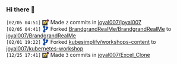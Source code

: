 ### Hi there 👋


<!--START_SECTION:activity-->
`[02/05 04:51]` <img alt="📝" src="https://github.com/BrandgrandRealMe/github-activity-readme/raw/master/icons/commit.png" align="top" height="18"> Made `2` commits in [joyal007/joyal007](https://github.com/joyal007/joyal007)  
`[02/05 04:41]` <img alt="🍴" src="https://github.com/BrandgrandRealMe/github-activity-readme/raw/master/icons/fork.png" align="top" height="18"> Forked [BrandgrandRealMe/BrandgrandRealMe](https://github.com/BrandgrandRealMe/BrandgrandRealMe) to [joyal007/BrandgrandRealMe](https://github.com/joyal007/BrandgrandRealMe)  
`[02/01 19:22]` <img alt="🍴" src="https://github.com/BrandgrandRealMe/github-activity-readme/raw/master/icons/fork.png" align="top" height="18"> Forked [kubesimplify/workshops-content](https://github.com/kubesimplify/workshops-content) to [joyal007/kubernetes-workshop](https://github.com/joyal007/kubernetes-workshop)  
`[12/25 17:41]` <img alt="📝" src="https://github.com/BrandgrandRealMe/github-activity-readme/raw/master/icons/commit.png" align="top" height="18"> Made `3` commits in [joyal007/Excel_Clone](https://github.com/joyal007/Excel_Clone)  

</details>
<!--END_SECTION:activity-->
<!--
**joyal007/joyal007** is a ✨ _special_ ✨ repository because its `README.md` (this file) appears on your GitHub profile.

Here are some ideas to get you started:

- 🔭 I’m currently working on ...
- 🌱 I’m currently learning ...
- 👯 I’m looking to collaborate on ...
- 🤔 I’m looking for help with ...
- 💬 Ask me about ...
- 📫 How to reach me: ...
- 😄 Pronouns: ...
- ⚡ Fun fact: ...
-->

[![Anurag's GitHub stats](https://github-readme-stats.vercel.app/api?username=joyal007&count_private=true&theme=dark)](https://github.com/anuraghazra/github-readme-stats)
